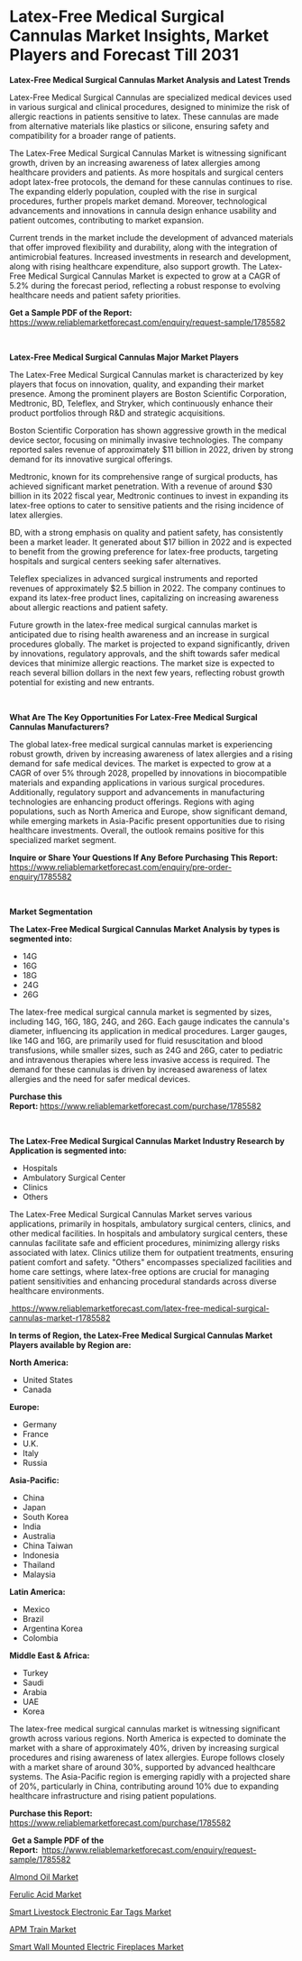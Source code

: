 <p><h1>Latex-Free Medical Surgical Cannulas Market Insights, Market Players and Forecast Till 2031</h1></p><p><strong>Latex-Free Medical Surgical Cannulas Market Analysis and Latest Trends</strong></p>
<p><p>Latex-Free Medical Surgical Cannulas are specialized medical devices used in various surgical and clinical procedures, designed to minimize the risk of allergic reactions in patients sensitive to latex. These cannulas are made from alternative materials like plastics or silicone, ensuring safety and compatibility for a broader range of patients.</p><p>The Latex-Free Medical Surgical Cannulas Market is witnessing significant growth, driven by an increasing awareness of latex allergies among healthcare providers and patients. As more hospitals and surgical centers adopt latex-free protocols, the demand for these cannulas continues to rise. The expanding elderly population, coupled with the rise in surgical procedures, further propels market demand. Moreover, technological advancements and innovations in cannula design enhance usability and patient outcomes, contributing to market expansion.</p><p>Current trends in the market include the development of advanced materials that offer improved flexibility and durability, along with the integration of antimicrobial features. Increased investments in research and development, along with rising healthcare expenditure, also support growth. The Latex-Free Medical Surgical Cannulas Market is expected to grow at a CAGR of 5.2% during the forecast period, reflecting a robust response to evolving healthcare needs and patient safety priorities.</p></p>
<p><strong>Get a Sample PDF of the Report:&nbsp;</strong> <a href="https://www.reliablemarketforecast.com/enquiry/request-sample/1785582?utm_campaign=1170&utm_medium=2&utm_source=Github&utm_content=ia&utm_term=08102024&utm_id=latex-free-medical-surgical-cannulas">https://www.reliablemarketforecast.com/enquiry/request-sample/1785582</a></p>
<p>&nbsp;</p>
<p><strong>Latex-Free Medical Surgical Cannulas Major Market Players</strong></p>
<p><p>The Latex-Free Medical Surgical Cannulas market is characterized by key players that focus on innovation, quality, and expanding their market presence. Among the prominent players are Boston Scientific Corporation, Medtronic, BD, Teleflex, and Stryker, which continuously enhance their product portfolios through R&D and strategic acquisitions.</p><p>Boston Scientific Corporation has shown aggressive growth in the medical device sector, focusing on minimally invasive technologies. The company reported sales revenue of approximately $11 billion in 2022, driven by strong demand for its innovative surgical offerings.</p><p>Medtronic, known for its comprehensive range of surgical products, has achieved significant market penetration. With a revenue of around $30 billion in its 2022 fiscal year, Medtronic continues to invest in expanding its latex-free options to cater to sensitive patients and the rising incidence of latex allergies.</p><p>BD, with a strong emphasis on quality and patient safety, has consistently been a market leader. It generated about $17 billion in 2022 and is expected to benefit from the growing preference for latex-free products, targeting hospitals and surgical centers seeking safer alternatives.</p><p>Teleflex specializes in advanced surgical instruments and reported revenues of approximately $2.5 billion in 2022. The company continues to expand its latex-free product lines, capitalizing on increasing awareness about allergic reactions and patient safety.</p><p>Future growth in the latex-free medical surgical cannulas market is anticipated due to rising health awareness and an increase in surgical procedures globally. The market is projected to expand significantly, driven by innovations, regulatory approvals, and the shift towards safer medical devices that minimize allergic reactions. The market size is expected to reach several billion dollars in the next few years, reflecting robust growth potential for existing and new entrants.</p></p>
<p>&nbsp;</p>
<p><strong>What Are The Key Opportunities For Latex-Free Medical Surgical Cannulas Manufacturers?</strong></p>
<p><p>The global latex-free medical surgical cannulas market is experiencing robust growth, driven by increasing awareness of latex allergies and a rising demand for safe medical devices. The market is expected to grow at a CAGR of over 5% through 2028, propelled by innovations in biocompatible materials and expanding applications in various surgical procedures. Additionally, regulatory support and advancements in manufacturing technologies are enhancing product offerings. Regions with aging populations, such as North America and Europe, show significant demand, while emerging markets in Asia-Pacific present opportunities due to rising healthcare investments. Overall, the outlook remains positive for this specialized market segment.</p></p>
<p><strong>Inquire or Share Your Questions If Any Before Purchasing This Report:</strong> <a href="https://www.reliablemarketforecast.com/enquiry/pre-order-enquiry/1785582?utm_campaign=1170&utm_medium=2&utm_source=Github&utm_content=ia&utm_term=08102024&utm_id=latex-free-medical-surgical-cannulas">https://www.reliablemarketforecast.com/enquiry/pre-order-enquiry/1785582</a></p>
<p>&nbsp;</p>
<p><strong>Market Segmentation</strong></p>
<p><strong>The Latex-Free Medical Surgical Cannulas Market Analysis by types is segmented into:</strong></p>
<p><ul><li>14G</li><li>16G</li><li>18G</li><li>24G</li><li>26G</li></ul></p>
<p><p>The latex-free medical surgical cannula market is segmented by sizes, including 14G, 16G, 18G, 24G, and 26G. Each gauge indicates the cannula's diameter, influencing its application in medical procedures. Larger gauges, like 14G and 16G, are primarily used for fluid resuscitation and blood transfusions, while smaller sizes, such as 24G and 26G, cater to pediatric and intravenous therapies where less invasive access is required. The demand for these cannulas is driven by increased awareness of latex allergies and the need for safer medical devices.</p></p>
<p><strong>Purchase this Report:&nbsp;</strong><a href="https://www.reliablemarketforecast.com/purchase/1785582?utm_campaign=1170&utm_medium=2&utm_source=Github&utm_content=ia&utm_term=08102024&utm_id=latex-free-medical-surgical-cannulas">https://www.reliablemarketforecast.com/purchase/1785582</a></p>
<p>&nbsp;</p>
<p><strong>The Latex-Free Medical Surgical Cannulas Market Industry Research by Application is segmented into:</strong></p>
<p><ul><li>Hospitals</li><li>Ambulatory Surgical Center</li><li>Clinics</li><li>Others</li></ul></p>
<p><p>The Latex-Free Medical Surgical Cannulas Market serves various applications, primarily in hospitals, ambulatory surgical centers, clinics, and other medical facilities. In hospitals and ambulatory surgical centers, these cannulas facilitate safe and efficient procedures, minimizing allergy risks associated with latex. Clinics utilize them for outpatient treatments, ensuring patient comfort and safety. "Others" encompasses specialized facilities and home care settings, where latex-free options are crucial for managing patient sensitivities and enhancing procedural standards across diverse healthcare environments.</p></p>
<p><a href="https://www.reliablemarketforecast.com/latex-free-medical-surgical-cannulas-market-r1785582?utm_campaign=1170&utm_medium=2&utm_source=Github&utm_content=ia&utm_term=08102024&utm_id=latex-free-medical-surgical-cannulas">&nbsp;https://www.reliablemarketforecast.com/latex-free-medical-surgical-cannulas-market-r1785582</a></p>
<p><strong>In terms of Region, the Latex-Free Medical Surgical Cannulas Market Players available by Region are:</strong></p>
<p>
    <p> <strong> North America: </strong>
        <ul>
            <li>United States</li>
            <li>Canada</li>
        </ul>
        </p> 
    <p> <strong> Europe: </strong>
        <ul>
            <li>Germany</li>
            <li>France</li>
            <li>U.K.</li>
            <li>Italy</li>
            <li>Russia</li>
        </ul>
        </p> 
    <p> <strong> Asia-Pacific: </strong>
        <ul>
            <li>China</li>
            <li>Japan</li>
            <li>South Korea</li>
            <li>India</li>
            <li>Australia</li>
            <li>China Taiwan</li>
            <li>Indonesia</li>
            <li>Thailand</li>
            <li>Malaysia</li>
        </ul>
        </p> 
    <p> <strong> Latin America: </strong>
        <ul>
            <li>Mexico</li>
            <li>Brazil</li>
            <li>Argentina Korea</li>
            <li>Colombia</li>
        </ul>
        </p> 
    <p> <strong> Middle East & Africa: </strong>
        <ul>
            <li>Turkey</li>
            <li>Saudi</li>
            <li>Arabia</li>
            <li>UAE</li>
            <li>Korea</li>
        </ul>
    </p>
    </p>
<p><p>The latex-free medical surgical cannulas market is witnessing significant growth across various regions. North America is expected to dominate the market with a share of approximately 40%, driven by increasing surgical procedures and rising awareness of latex allergies. Europe follows closely with a market share of around 30%, supported by advanced healthcare systems. The Asia-Pacific region is emerging rapidly with a projected share of 20%, particularly in China, contributing around 10% due to expanding healthcare infrastructure and rising patient populations.</p></p>
<p><strong>Purchase this Report: </strong><a href="https://www.reliablemarketforecast.com/purchase/1785582?utm_campaign=1170&utm_medium=2&utm_source=Github&utm_content=ia&utm_term=08102024&utm_id=latex-free-medical-surgical-cannulas">https://www.reliablemarketforecast.com/purchase/1785582</a></p>
<p>&nbsp;<strong>Get a Sample PDF of the Report:&nbsp;&nbsp;</strong><a href="https://www.reliablemarketforecast.com/enquiry/request-sample/1785582?utm_campaign=1170&utm_medium=2&utm_source=Github&utm_content=ia&utm_term=08102024&utm_id=latex-free-medical-surgical-cannulas">https://www.reliablemarketforecast.com/enquiry/request-sample/1785582</a></p>
<p><strong></strong></p>
<p><p><a href="https://issuu.com/reportprime-2/docs/almond-oil-market-size-2030.pptx_b2990d1f1627a8?utm_campaign=1170&utm_medium=2&utm_source=Github&utm_content=ia&utm_term=08102024&utm_id=latex-free-medical-surgical-cannulas">Almond Oil Market</a></p><p><a href="https://issuu.com/reportprime-2/docs/ferulic-acid-market-size-2030.pptx_843f9826b9c121?utm_campaign=1170&utm_medium=2&utm_source=Github&utm_content=ia&utm_term=08102024&utm_id=latex-free-medical-surgical-cannulas">Ferulic Acid Market</a></p><p><a href="https://github.com/tomasa8xtkvotaw/Market-Research-Report-List-1/blob/main/smart-livestock-electronic-ear-tags-market.md?utm_campaign=1170&utm_medium=2&utm_source=Github&utm_content=ia&utm_term=08102024&utm_id=latex-free-medical-surgical-cannulas">Smart Livestock Electronic Ear Tags Market</a></p><p><a href="https://www.linkedin.com/pulse/top-trends-transforming-apm-train-market-2024-2031-market-flare-iskde?utm_campaign=1170&utm_medium=2&utm_source=Github&utm_content=ia&utm_term=08102024&utm_id=latex-free-medical-surgical-cannulas">APM Train Market</a></p><p><a href="https://github.com/bansebnspene3/Market-Research-Report-List-1/blob/main/smart-wall-mounted-electric-fireplaces-market.md?utm_campaign=1170&utm_medium=2&utm_source=Github&utm_content=ia&utm_term=08102024&utm_id=latex-free-medical-surgical-cannulas">Smart Wall Mounted Electric Fireplaces Market</a></p></p>